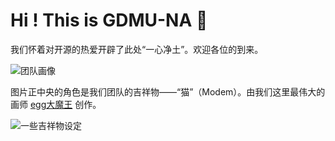 # Hi ! This is GDMU-NA 👋

我们怀着对开源的热爱开辟了此处“一心净土”。欢迎各位的到来。

![团队画像](https://github.com/gdmuna/.github/blob/main/profile/TeamDiagram.png?raw=true)

图片正中央的角色是我们团队的吉祥物——“猫”（Modem）。由我们这里最伟大的画师 [egg大魔王](https://eggdamowang.art)  创作。

![一些吉祥物设定](https://github.com/gdmuna/.github/blob/main/profile/cat1.png?raw=true)
